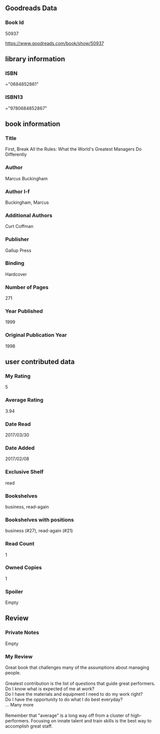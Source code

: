 <!-- This template shows how to bulk convert all columns of data into one markdown file -->
<!-- caveat: substitution key matches column headers from default export. You will get a KeyError if there's a mismatch -->

## Goodreads Data

### Book Id 

50937

https://www.goodreads.com/book/show/50937

## library information

### ISBN 
="0684852861"

### ISBN13 
="9780684852867"

## book information

### Title
First, Break All the Rules: What the World's Greatest Managers Do Differently

### Author 
Marcus Buckingham

### Author l-f 
Buckingham, Marcus

### Additional Authors
Curt Coffman

### Publisher 
Gallup Press

### Binding
Hardcover

### Number of Pages
271

### Year Published
1999

### Original Publication Year 
1998

## user contributed data

### My Rating
5

### Average Rating
3.94

### Date Read
2017/03/30

### Date Added
2017/02/08

### Exclusive Shelf
read

### Bookshelves
business, read-again

### Bookshelves with positions
business (#27), read-again (#21)

### Read Count
1

### Owned Copies
1

### Spoiler 
Empty

## Review

### Private Notes
Empty

### My Review
Great book that challenges many of the assumptions about managing people.<br/><br/>Greatest contribution is the list of questions that guide great performers.<br/>Do I know what is expected of me at work?<br/>Do I have the materials and equipment I need to do my work right? <br/>Do I have the opportunity to do what I do best everyday? <br/>... Many more<br/><br/>Remember that "average" is a long way off from a cluster of high-performers. Focusing on innate talent and train skills is the best way to accomplish great staff.